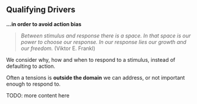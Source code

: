## Qualifying Drivers

**...in order to avoid action bias**

>_Between stimulus and response there is a space. In that space is our power to choose our response. In our response lies our growth and our freedom._ (Viktor E. Frankl)

We consider why, how and when to respond to a stimulus, instead of defaulting to action. 

Often a tensions is **outside the domain** we can address, or not important enough to respond to.

TODO: more content here


